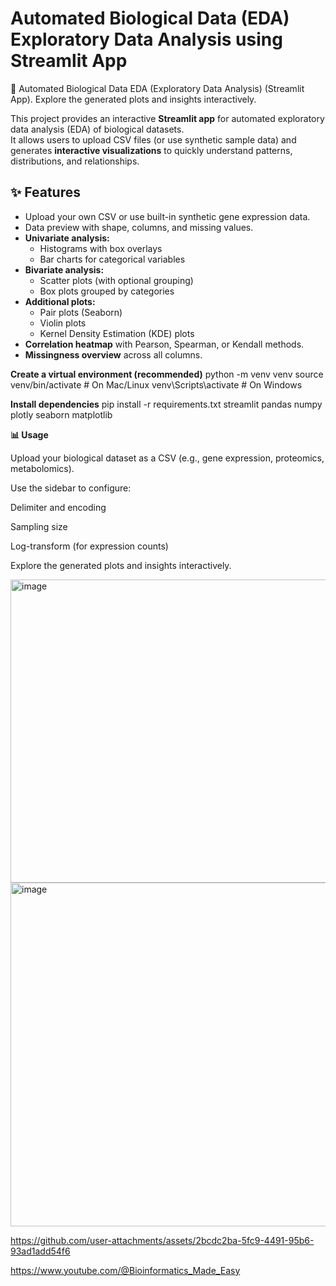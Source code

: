# Automated Biological Data (EDA) Exploratory Data Analysis using Streamlit App
🧬 Automated Biological Data EDA (Exploratory Data Analysis) (Streamlit App). Explore the generated plots and insights interactively.

This project provides an interactive **Streamlit app** for automated exploratory data analysis (EDA) of biological datasets.  
It allows users to upload CSV files (or use synthetic sample data) and generates **interactive visualizations** to quickly understand patterns, distributions, and relationships.


## ✨ Features
- Upload your own CSV or use built-in synthetic gene expression data.
- Data preview with shape, columns, and missing values.
- **Univariate analysis:**
  - Histograms with box overlays
  - Bar charts for categorical variables
- **Bivariate analysis:**
  - Scatter plots (with optional grouping)
  - Box plots grouped by categories
- **Additional plots:**
  - Pair plots (Seaborn)
  - Violin plots
  - Kernel Density Estimation (KDE) plots
- **Correlation heatmap** with Pearson, Spearman, or Kendall methods.
- **Missingness overview** across all columns.


**Create a virtual environment (recommended)**
python -m venv venv
source venv/bin/activate   # On Mac/Linux
venv\\Scripts\\activate    # On Windows


**Install dependencies**
pip install -r requirements.txt
streamlit
pandas
numpy
plotly
seaborn
matplotlib


**📊 Usage**

Upload your biological dataset as a CSV (e.g., gene expression, proteomics, metabolomics).

Use the sidebar to configure:

Delimiter and encoding

Sampling size

Log-transform (for expression counts)

Explore the generated plots and insights interactively.


<img width="1673" height="485" alt="image" src="https://github.com/user-attachments/assets/234ca59b-5e22-4b90-8006-1077165030be" />


<img width="1200" height="550" alt="image" src="https://github.com/user-attachments/assets/c94d4dfb-32dd-49b6-8bd0-01fd071704ab" />




https://github.com/user-attachments/assets/2bcdc2ba-5fc9-4491-95b6-93ad1add54f6



https://www.youtube.com/@Bioinformatics_Made_Easy


